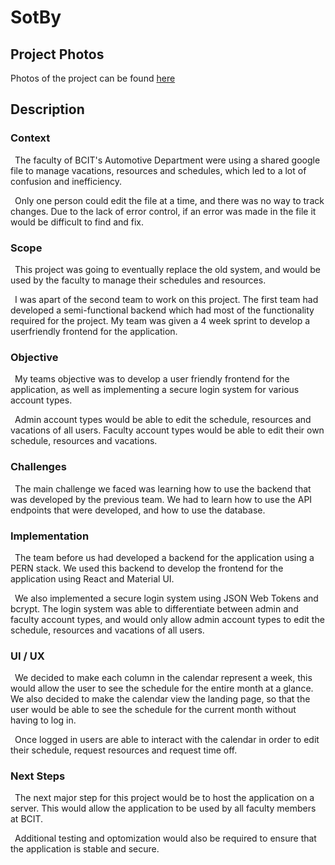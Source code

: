 # SotBy

## Project Photos
Photos of the project can be found [here](https://www.ashkans.world/projects/SotBy)

## Description
### Context
  &ensp;The faculty of BCIT's Automotive Department were using a shared google file to manage vacations, resources and schedules, which led to a lot of confusion and inefficiency.

  &ensp;Only one person could edit the file at a time, and there was no way to track changes. Due to the lack of error control, if an error was made in the file it would be difficult to find and fix.

### Scope 
  &ensp;This project was going to eventually replace the old system, and would be used by the faculty to manage their schedules and resources.

  &ensp;I was apart of the second team to work on this project. The first team had developed a semi-functional backend which had most of the functionality required for the project. My team was given a 4 week sprint to develop a userfriendly frontend for the application.

### Objective
  &ensp;My teams objective was to develop a user friendly frontend for the application, as well as implementing a secure login system for various account types.

  &ensp;Admin account types would be able to edit the schedule, resources and vacations of all users. Faculty account types would be able to edit their own schedule, resources and vacations.

### Challenges
  &ensp;The main challenge we faced was learning how to use the backend that was developed by the previous team. We had to learn how to use the API endpoints that were developed, and how to use the database.

### Implementation
  &ensp;The team before us had developed a backend for the application using a PERN stack. We used this backend to develop the frontend for the application using React and Material UI.

 &ensp;We also implemented a secure login system using JSON Web Tokens and bcrypt. The login system was able to differentiate between admin and faculty account types, and would only allow admin account types to edit the schedule, resources and vacations of all users.

### UI / UX
  &ensp;We decided to make each column in the calendar represent a week, this would allow the user to see the schedule for the entire month at a glance. We also decided to make the calendar view the landing page, so that the user would be able to see the schedule for the current month without having to log in.

  &ensp;Once logged in users are able to interact with the calendar in order to edit their schedule, request resources and request time off.

### Next Steps
 &ensp;The next major step for this project would be to host the application on a server. This would allow the application to be used by all faculty members at BCIT.

 &ensp;Additional testing and optomization would also be required to ensure that the application is stable and secure.
